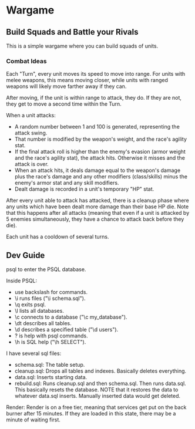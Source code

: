 # Wargame

## Build Squads and Battle your Rivals

This is a simple wargame where you can build squads of units.

### Combat Ideas
Each "Turn", every unit moves its speed to move into range.  For units with melee weapons, this means moving closer, while units with ranged weapons will likely move farther away if they can.

After moving, if the unit is within range to attack, they do.  If they are not, they get to move a second time within the Turn.

When a unit attacks:
 - A random number between 1 and 100 is generated, representing the attack swing.
 - That number is modified by the weapon's weight, and the race's agility stat.
 - If the final attack roll is higher than the enemy's evasion (armor weight and the race's agility stat), the attack hits.  Otherwise it misses and the attack is over.
 - When an attack hits, it deals damage equal to the weapon's damage plus the race's damage and any other modifiers (class/skills) minus the enemy's armor stat and any skill modifiers.
 - Dealt damage is recorded in a unit's temporary "HP" stat.

After every unit able to attack has attacked, there is a cleanup phase where any units which have been dealt more damage than their base HP die.  Note that this happens after all attacks (meaning that even if a unit is attacked by 5 enemies simultaneously, they have a chance to attack back before they die).

Each unit has a cooldown of several turns.


## Dev Guide

psql <Neon connection string> to enter the PSQL database.

Inside PSQL:
 - use backslash for commands.
 - \i runs files ("\i schema.sql").
 - \q exits psql.
 - \l lists all databases.
 - \c connects to a database ("\c my_database").
 - \dt describes all tables.
 - \d describes a specified table ("\d users").
 - \? is help with psql commands.
 - \h is SQL help ("\h SELECT").

I have several sql files:
 - schema.sql: The table setup.
 - cleanup.sql: Drops all tables and indexes.  Basically deletes everything.
 - data.sql: Inserts starting data.
 - rebuild.sql: Runs cleanup.sql and then schema.sql.  Then runs data.sql.  This basically resets the database.  NOTE that it restores the data to whatever data.sql inserts.  Manually inserted data would get deleted.

Render:
Render is on a free tier, meaning that services get put on the back burner after 15 minutes.  If they are loaded in this state, there may be a minute of waiting first.
